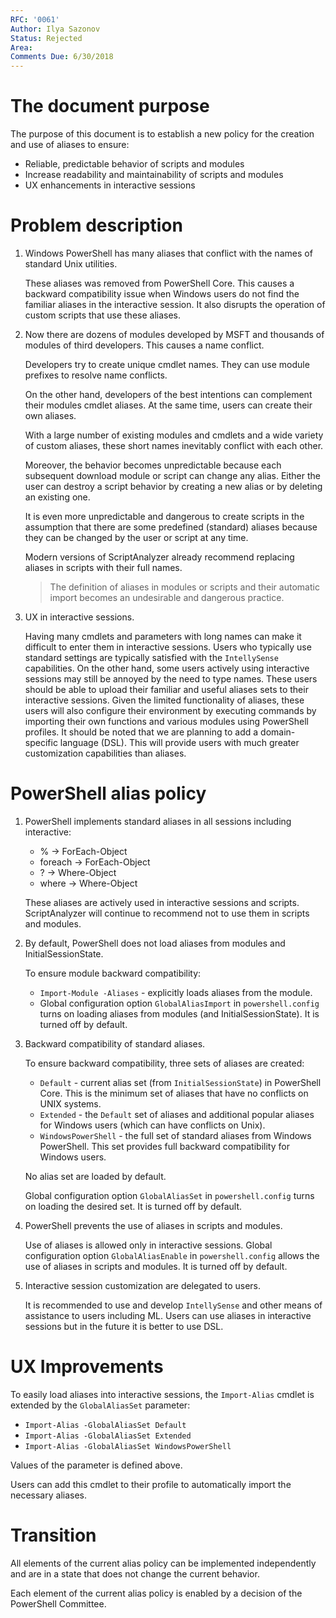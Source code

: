 ```yaml
---
RFC: '0061'
Author: Ilya Sazonov
Status: Rejected
Area:
Comments Due: 6/30/2018
---
```


# The document purpose

The purpose of this document is to establish a new policy for the creation and use of aliases to ensure:

* Reliable, predictable behavior of scripts and modules
* Increase readability and maintainability of scripts and modules
* UX enhancements in interactive sessions

# Problem description

1. Windows PowerShell has many aliases that conflict with the names of standard Unix utilities.

    These aliases was removed from PowerShell Core.
    This causes a backward compatibility issue when Windows users do not find the familiar aliases in the interactive session.
    It also disrupts the operation of custom scripts that use these aliases.

1. Now there are dozens of modules developed by MSFT and thousands of modules of third developers. This causes a name conflict.

    Developers try to create unique cmdlet names.
    They can use module prefixes to resolve name conflicts.

    On the other hand, developers of the best intentions can complement their modules cmdlet aliases.
    At the same time, users can create their own aliases.

    With a large number of existing modules and cmdlets and a wide variety of custom aliases, these short names inevitably conflict with each other.

    Moreover, the behavior becomes unpredictable because each subsequent download module or script can change any alias.
    Either the user can destroy a script behavior by creating a new alias or by deleting an existing one.

    It is even more unpredictable and dangerous to create scripts in the assumption that there are some predefined (standard) aliases because they can be changed by the user or script at any time.

    Modern versions of ScriptAnalyzer already recommend replacing aliases in scripts with their full names.

    >The definition of aliases in modules or scripts and their automatic import becomes an undesirable and dangerous practice.

1. UX in interactive sessions.

    Having many cmdlets and parameters with long names can make it difficult to enter them in interactive sessions.
    Users who typically use standard settings are typically satisfied with the ```IntellySense``` capabilities.
    On the other hand, some users actively using interactive sessions may still be annoyed by the need to type names.
    These users should be able to upload their familiar and useful aliases sets to their interactive sessions.
    Given the limited functionality of aliases, these users will also configure their environment by executing commands by importing their own functions and various modules using PowerShell profiles.
    It should be noted that we are planning to add a domain-specific language (DSL). This will provide users with much greater customization capabilities than aliases.

# PowerShell alias policy

1. PowerShell implements standard aliases in all sessions including interactive:

    * % -> ForEach-Object
    * foreach -> ForEach-Object
    * ? -> Where-Object
    * where -> Where-Object

    These aliases are actively used in interactive sessions and scripts.
    ScriptAnalyzer will continue to recommend not to use them in scripts and modules.

1. By default, PowerShell does not load aliases from modules and InitialSessionState.

    To ensure module backward compatibility:
    * ```Import-Module -Aliases``` - explicitly loads aliases from the module.
    * Global configuration option ```GlobalAliasImport``` in ```powershell.config``` turns on loading aliases from modules (and InitialSessionState). It is turned off by default.

1. Backward compatibility of standard aliases.

    To ensure backward compatibility, three sets of aliases are created:
    * ```Default``` - current alias set (from ```InitialSessionState```) in PowerShell Core. This is the minimum set of aliases that have no conflicts on UNIX systems.
    * ```Extended``` - the ```Default``` set of aliases and additional popular aliases for Windows users (which can have conflicts on Unix).
    * ```WindowsPowerShell``` - the full set of standard aliases from Windows PowerShell. This set provides full backward compatibility for Windows users.

    No alias set are loaded by default.

    Global configuration option ```GlobalAliasSet``` in ```powershell.config``` turns on loading the desired set. It is turned off by default.

1. PowerShell prevents the use of aliases in scripts and modules.

    Use of aliases is allowed only in interactive sessions.
    Global configuration option ```GlobalAliasEnable``` in ```powershell.config``` allows the use of aliases in scripts and modules. It is turned off by default.

1. Interactive session customization are delegated to users.

    It is recommended to use and develop ```IntellySense``` and other means of assistance to users including ML.
    Users can use aliases in interactive sessions but in the future it is better to use DSL.

# UX Improvements

To easily load aliases into interactive sessions, the ```Import-Alias``` cmdlet is extended by the ```GlobalAliasSet``` parameter:

* ```Import-Alias -GlobalAliasSet Default```
* ```Import-Alias -GlobalAliasSet Extended```
* ```Import-Alias -GlobalAliasSet WindowsPowerShell```

Values of the parameter is defined above.

Users can add this cmdlet to their profile to automatically import the necessary aliases.

# Transition

All elements of the current alias policy can be implemented independently and are in a state that does not change the current behavior.

Each element of the current alias policy is enabled by a decision of the PowerShell Committee.
